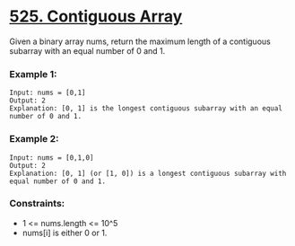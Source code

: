 # [525. Contiguous Array](https://leetcode.com/problems/contiguous-array/description/)
Given a binary array nums, return the maximum length of a contiguous subarray with an equal number of 0 and 1.

 

### Example 1:
```text
Input: nums = [0,1]
Output: 2
Explanation: [0, 1] is the longest contiguous subarray with an equal number of 0 and 1.
```
### Example 2:
```text
Input: nums = [0,1,0]
Output: 2
Explanation: [0, 1] (or [1, 0]) is a longest contiguous subarray with equal number of 0 and 1.
``` 

### Constraints:

* 1 <= nums.length <= 10^5
* nums[i] is either 0 or 1.
